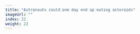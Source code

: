 ```yaml
---
title: "Astronauts could one day end up eating asteroids"
imageUrl: ""
index: 22
weight: 22
---
```

